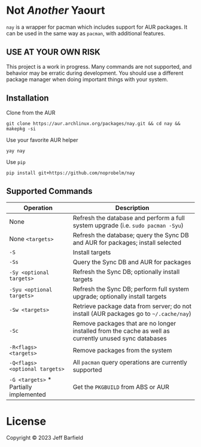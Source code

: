 # Not *Another* Yaourt

`nay` is a wrapper for pacman which includes support for AUR packages. It can be used in the same way as `pacman`, with additional features.


## USE AT YOUR OWN RISK
This project is a work in progress. Many commands are not supported, and behavior may be erratic during development. You should use a different package manager when doing important things with your system.

## Installation

Clone from the AUR

```
git clone https://aur.archlinux.org/packages/nay.git && cd nay && makepkg -si
```

Use your favorite AUR helper

```
yay nay
```

Use `pip`

```
pip install git+https://github.com/noprobelm/nay
```

## Supported Commands

| Operation                              | Description                                                                                            |
|----------------------------------------|--------------------------------------------------------------------------------------------------------|
| None                                   | Refresh the database and perform a full system upgrade (i.e. `sudo pacman -Syu`)                       |
| None `<targets>`                       | Refresh the database; query the Sync DB and AUR for packages; install selected                         |
| `-S`                                   | Install targets                                                                                        |
| `-Ss`                                  | Query the Sync DB and AUR for packages                                                                 |
| `-Sy <optional targets>`               | Refresh the Sync DB; optionally install targets                                                        |
| `-Syu <optional targets>`              | Refresh the Sync DB; perform full system upgrade; optionally install targets                           |
| `-Sw <targets>`                        | Retrieve package data from server; do not install (AUR packages go to `~/.cache/nay`)               |
| `-Sc`                                  | Remove packages that are no longer installed from the cache as well as currently unused sync databases |
| `-R<flags> <targets>`                  | Remove packages from the system                                                                        |
| `-Q<flags> <optional targets>`         | All `pacman` query operations are currently supported                                                  |
| `-G <targets>` * Partially implemented | Get the `PKGBUILD` from ABS or AUR                                                                     |


# License

Copyright © 2023 Jeff Barfield

